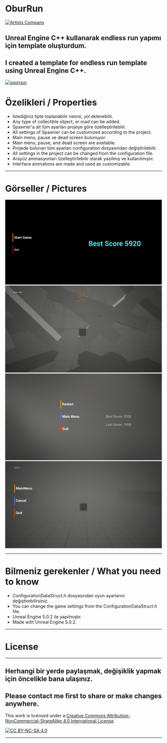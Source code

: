 # OburRun
[![Artists Company](https://raw.githubusercontent.com/creosB/presentation/main/background.png)](https://artistscompany.tech/)
## Unreal Engine C++ kullanarak endless run yapımı için template oluşturdum.
## I created a template for endless run template using Unreal Engine C++.

[![sponsor](https://www.buymeacoffee.com/assets/img/custom_images/orange_img.png)](https://www.buymeacoffee.com/creos)

# Özelikleri / Properties

* İstediğiniz tipte toplanabilir nesne, yol eklenebilir.
*  Any type of collectible object, or road can be added.
* Spawner'a ait tüm ayarları projeye göre özelleştirilebilir.
*  All settings of Spawner can be customized according to the project.
* Main menu, pause ve dead screen bulunuyor.
 * Main menu, pause, and dead screen are available. 
* Projede bulunan tüm ayarları configuration dosyasından değiştirilebilir.
 * All settings in the project can be changed from the configuration file.
* Arayüz animasyonları özelleştirilebilir olarak yazılmış ve kullanılmıştır.
 * Interface animations are made and used as customizable.
***

# Görseller / Pictures
![pics](https://raw.githubusercontent.com/creosB/OburRun/main/pics/resim1.png?token=GHSAT0AAAAAABTZR5KPXV6LGHBFDGADHHTCYVE34XQ)
![pics](https://raw.githubusercontent.com/creosB/OburRun/main/pics/resim2.png?token=GHSAT0AAAAAABTZR5KPX47PIS5UJJAHSYNGYVE35KA)
![pics](https://raw.githubusercontent.com/creosB/OburRun/main/pics/resim3.png?token=GHSAT0AAAAAABTZR5KOXEGNPTSWOUXJLCEMYVE35NQ)
![pics](https://raw.githubusercontent.com/creosB/OburRun/main/pics/resim4.png?token=GHSAT0AAAAAABTZR5KOCHW3OKYZRG5E3WC4YVE35TA)

***
# Bilmeniz gerekenler / What you need to know
- ConfigurationDataStruct.h dosyasından oyun ayarlarını değiştirebilirsiniz.
- You can change the game settings from the ConfigurationDataStruct.h file.
- Unreal Engine 5.0.2 ile yapılmıştır.
-  Made with Unreal Engine 5.0.2.
***

# License
***
## Herhangi bir yerde paylaşmak, değişiklik yapmak için öncelikle bana ulaşınız. 
## Please contact me first to share or make changes anywhere.

This work is licensed under a
[Creative Commons Attribution-NonCommercial-ShareAlike 4.0 International License][cc-by-nc-sa].

[![CC BY-NC-SA 4.0][cc-by-nc-sa-image]][cc-by-nc-sa]

[cc-by-nc-sa]: http://creativecommons.org/licenses/by-nc-sa/4.0/
[cc-by-nc-sa-image]: https://licensebuttons.net/l/by-nc-sa/4.0/88x31.png
[cc-by-nc-sa-shield]: https://img.shields.io/badge/License-CC%20BY--NC--SA%204.0-lightgrey.svg
***
